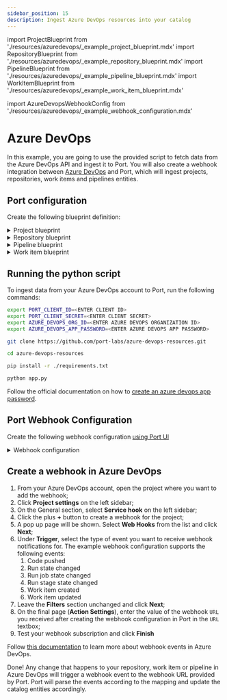 ```yaml
---
sidebar_position: 15
description: Ingest Azure DevOps resources into your catalog
---
```


import ProjectBlueprint from './resources/azuredevops/\_example_project_blueprint.mdx'
import RepositoryBlueprint from './resources/azuredevops/\_example_repository_blueprint.mdx'
import PipelineBlueprint from './resources/azuredevops/\_example_pipeline_blueprint.mdx'
import WorkItemBlueprint from './resources/azuredevops/\_example_work_item_blueprint.mdx'

import AzureDevopsWebhookConfig from './resources/azuredevops/\_example_webhook_configuration.mdx'

# Azure DevOps

In this example, you are going to use the provided script to fetch data from the Azure DevOps API and ingest it to Port. You will also create a webhook integration between [Azure DevOps](https://azure.microsoft.com/en-us/products/devops) and Port, which will ingest projects, repositories, work items and pipelines entities.

## Port configuration

Create the following blueprint definition:

<details>
<summary>Project blueprint</summary>

<ProjectBlueprint/>

</details>

<details>
<summary>Repository blueprint</summary>

<RepositoryBlueprint/>

</details>

<details>
<summary>Pipeline blueprint</summary>

<PipelineBlueprint/>

</details>

<details>
<summary>Work item blueprint</summary>

<WorkItemBlueprint/>

</details>

## Running the python script

To ingest data from your Azure DevOps account to Port, run the following commands:

```bash
export PORT_CLIENT_ID=<ENTER CLIENT ID>
export PORT_CLIENT_SECRET=<ENTER CLIENT SECRET>
export AZURE_DEVOPS_ORG_ID=<ENTER AZURE DEVOPS ORGANIZATION ID>
export AZURE_DEVOPS_APP_PASSWORD=<ENTER AZURE DEVOPS APP PASSWORD>

git clone https://github.com/port-labs/azure-devops-resources.git

cd azure-devops-resources

pip install -r ./requirements.txt

python app.py

```

Follow the official documentation on how to [create an azure devops app password](https://learn.microsoft.com/en-us/azure/devops/organizations/accounts/use-personal-access-tokens-to-authenticate?view=azure-devops&tabs=Windows).

## Port Webhook Configuration

Create the following webhook configuration [using Port UI](../../webhook/?operation=ui#configuring-webhook-endpoints)

<details>

<summary>Webhook configuration</summary>

1. **Basic details** tab - fill the following details:
   1. Title : `Azure DevOps Mapper`;
   2. Identifier : `azure_devops_mapper`;
   3. Description : `A webhook configuration to map Azure DevOps resources to Port`;
   4. Icon : `AzureDevops`;
2. **Integration configuration** tab - fill the following JQ mapping:

   <AzureDevopsWebhookConfig/>

3. Click **Save** at the bottom of the page.

</details>

## Create a webhook in Azure DevOps

1. From your Azure DevOps account, open the project where you want to add the webhook;
2. Click **Project settings** on the left sidebar;
3. On the General section, select **Service hook** on the left sidebar;
4. Click the plus **+** button to create a webhook for the project;
5. A pop up page will be shown. Select **Web Hooks** from the list and click **Next**;
6. Under **Trigger**, select the type of event you want to receive webhook notifications for. The example webhook configuration supports the following events:
   1. Code pushed
   2. Run state changed
   3. Run job state changed
   4. Run stage state changed
   5. Work item created
   6. Work item updated
7. Leave the **Filters** section unchanged and click **Next**;
8. On the final page (**Action Settings**), enter the value of the webhook `URL` you received after creating the webhook configuration in Port in the `URL` textbox;
9. Test your webhook subscription and click **Finish**

Follow [this documentation](https://learn.microsoft.com/en-us/azure/devops/service-hooks/events?toc=%2Fazure%2Fdevops%2Fmarketplace-extensibility%2Ftoc.json&view=azure-devops) to learn more about webhook events in Azure DevOps.

Done! Any change that happens to your repository, work item or pipeline in Azure DevOps will trigger a webhook event to the webhook URL provided by Port. Port will parse the events according to the mapping and update the catalog entities accordingly.
